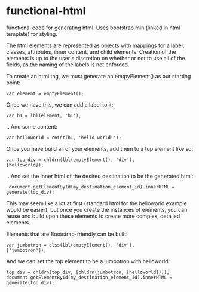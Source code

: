 # functional-html
functional code for generating html. Uses bootstrap min (linked in html template) for styling.

The html elements are represented as objects with mappings for a label, classes, attributes,
inner content, and child elements. Creation of the elements is up to the user's discretion
on whether or not to use all of the fields, as the naming of the labels is not enforced.

To create an html tag, we must generate an emtpyElement() as our starting point:

<code>var element = emptyElement();</code>

Once we have this, we can add a label to it:

<code>var h1 = lbl(element, 'h1');</code>

...And some content:

<code>var helloworld = cntnt(h1, 'hello world!');</code>

Once you have build all of your elements, add them to a top element like so:

<code>var top_div = chldrn(lbl(emptyElement(), 'div'), [helloworld]);</code>

...And set the inner html of the desired destination to be the generated html:

<code> document.getElementById(my_destination_element_id).innerHTML = generate(top_div);</code>

This may seem like a lot at first (standard html for the helloworld example would be easier),
but once you create the instances of elements, you can reuse and build upon these 
elements to create more complex, detailed elements.

Elements that are Bootstrap-friendly can be built:

<code>var jumbotron = clss(lbl(emptyElement(), 'div'), ['jumbotron']);</code>

And we can set the top element to be a jumbotron with helloworld: 

<code>top_div = chldrn(top_div, [chldrn(jumbotron, [helloworld])]);
document.getElementById(my_destination_element_id).innerHTML = generate(top_div);</code>


